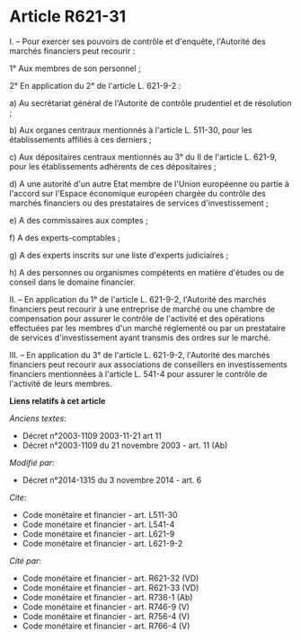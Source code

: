 # Article R621-31

I. – Pour exercer ses pouvoirs de contrôle et d'enquête, l'Autorité des marchés financiers peut recourir :

1° Aux membres de son personnel ;

2° En application du 2° de l'article L. 621-9-2 : 

a) Au secrétariat général de l'Autorité de contrôle prudentiel et de résolution ;

b) Aux organes centraux mentionnés à l'article L. 511-30, pour les établissements affiliés à ces derniers ;

c) Aux dépositaires centraux mentionnés au 3° du II de l'article L. 621-9, pour les établissements adhérents de ces
dépositaires ;

d) A une autorité d'un autre Etat membre de l'Union européenne ou partie à l'accord sur l'Espace économique européen chargée
du contrôle des marchés financiers ou des prestataires de services d'investissement ;

e) A des commissaires aux comptes ;

f) A des experts-comptables ;

g) A des experts inscrits sur une liste d'experts judiciaires ;

h) A des personnes ou organismes compétents en matière d'études ou de conseil dans le domaine financier.

II. – En application du 1° de l'article L. 621-9-2, l'Autorité des marchés financiers peut recourir à une entreprise de
marché ou une chambre de compensation pour assurer le contrôle de l'activité et des opérations effectuées par les membres
d'un marché réglementé ou par un prestataire de services d'investissement ayant transmis des ordres sur le marché.

III. – En application du 3° de l'article L. 621-9-2, l'Autorité des marchés financiers peut recourir aux associations de
conseillers en investissements financiers mentionnées à l'article L. 541-4 pour assurer le contrôle de l'activité de leurs
membres.

**Liens relatifs à cet article**

_Anciens textes_:

  - Décret n°2003-1109 2003-11-21 art 11
  - Décret n°2003-1109 du 21 novembre 2003 - art. 11 (Ab)

_Modifié par_:

  - Décret n°2014-1315 du 3 novembre 2014 - art. 6

_Cite_:

  - Code monétaire et financier - art. L511-30
  - Code monétaire et financier - art. L541-4
  - Code monétaire et financier - art. L621-9
  - Code monétaire et financier - art. L621-9-2

_Cité par_:

  - Code monétaire et financier - art. R621-32 (VD)
  - Code monétaire et financier - art. R621-33 (VD)
  - Code monétaire et financier - art. R736-1 (Ab)
  - Code monétaire et financier - art. R746-9 (V)
  - Code monétaire et financier - art. R756-4 (V)
  - Code monétaire et financier - art. R766-4 (V)
